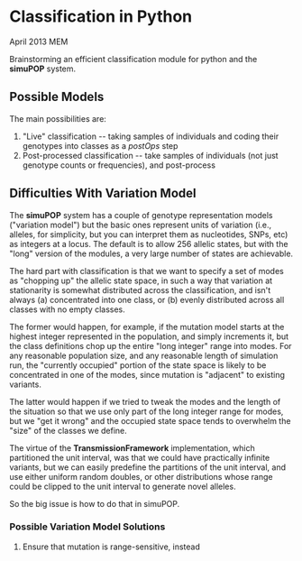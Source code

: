 # Classification in Python #

April 2013
MEM

Brainstorming an efficient classification module for python and the **simuPOP** system.

## Possible Models ##

The main possibilities are:

1.  "Live" classification -- taking samples of individuals and coding their genotypes into classes as a _postOps_ step
1.  Post-processed classification -- take samples of individuals (not just genotype counts or frequencies), and post-process


## Difficulties With Variation Model ##

The **simuPOP** system has a couple of genotype representation models ("variation model") but the basic ones represent
units of variation (i.e., alleles, for simplicity, but you can interpret them as nucleotides, SNPs, etc) as integers at
a locus.  The default is to allow 256 allelic states, but with the "long" version of the modules, a very large number
of states are achievable.

The hard part with classification is that we want to specify a set of modes as "chopping up" the allelic state space,
in such a way that variation at stationarity is somewhat distributed across the classification, and isn't always (a)
concentrated into one class, or (b) evenly distributed across all classes with no empty classes.

The former would happen, for example, if the mutation model starts at the highest integer represented in the population,
and simply increments it, but the class definitions chop up the entire "long integer" range into modes.  For any
reasonable population size, and any reasonable length of simulation run, the "currently occupied" portion of the state
space is likely to be concentrated in one of the modes, since mutation is "adjacent" to existing variants.

The latter would happen if we tried to tweak the modes and the length of the situation so that we use only part of the
long integer range for modes, but we "get it wrong" and the occupied state space tends to overwhelm the "size" of the
classes we define.

The virtue of the **TransmissionFramework** implementation, which partitioned the unit interval, was that we could have
practically infinite variants, but we can easily predefine the partitions of the unit interval, and use either
uniform random doubles, or other distributions whose range could be clipped to the unit interval to generate novel
alleles.

So the big issue is how to do that in simuPOP.

### Possible Variation Model Solutions ###

1. Ensure that mutation is range-sensitive, instead